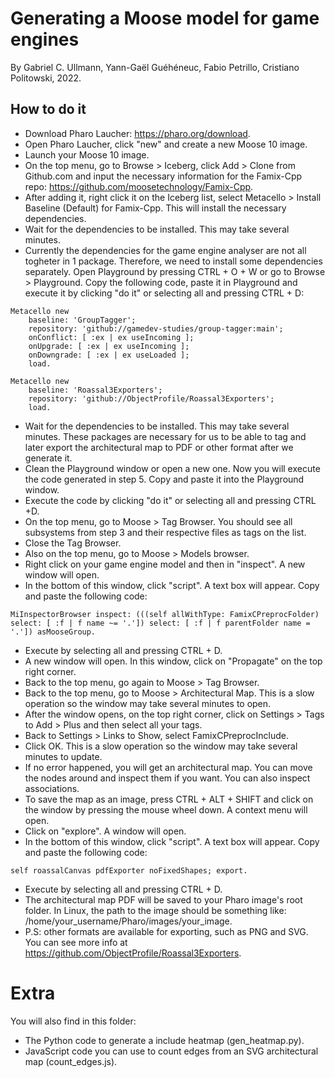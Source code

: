 # Generating a Moose model for game engines
By Gabriel C. Ullmann, Yann-Gaël Guéhéneuc, Fabio Petrillo, Cristiano Politowski, 2022.

## How to do it
- Download Pharo Laucher: https://pharo.org/download.
- Open Pharo Laucher, click "new" and create a new Moose 10 image.
- Launch your Moose 10 image.
- On the top menu, go to Browse > Iceberg, click Add > Clone from Github.com and input the necessary information for the Famix-Cpp repo: https://github.com/moosetechnology/Famix-Cpp.
- After adding it, right click it on the Iceberg list, select Metacello > Install Baseline (Default) for Famix-Cpp. This will install the necessary dependencies.
- Wait for the dependencies to be installed. This may take several minutes. 
- Currently the dependencies for the game engine analyser are not all togheter in 1 package. Therefore, we need to install some dependencies separately. Open Playground by pressing CTRL + O + W or go to Browse > Playground. Copy the following code, paste it in Playground and execute it by clicking "do it" or selecting all and pressing CTRL + D:
```
Metacello new
    baseline: 'GroupTagger';
    repository: 'github://gamedev-studies/group-tagger:main';
    onConflict: [ :ex | ex useIncoming ];
    onUpgrade: [ :ex | ex useIncoming ];
	onDowngrade: [ :ex | ex useLoaded ];
    load.

Metacello new
    baseline: 'Roassal3Exporters';
    repository: 'github://ObjectProfile/Roassal3Exporters';
    load.
```
- Wait for the dependencies to be installed. This may take several minutes. These packages are necessary for us to be able to tag and later export the architectural map to PDF or other format after we generate it.
- Clean the Playground window or open a new one. Now you will execute the code generated in step 5. Copy and paste it into the Playground window.
- Execute the code by clicking "do it" or selecting all and pressing CTRL +D.
- On the top menu, go to Moose > Tag Browser. You should see all subsystems from step 3 and their respective files as tags on the list.
- Close the Tag Browser.
- Also on the top menu, go to Moose > Models browser.
- Right click on your game engine model and then in "inspect". A new window will open.
- In the bottom of this window, click "script". A text box will appear. Copy and paste the following code:
```
MiInspectorBrowser inspect: (((self allWithType: FamixCPreprocFolder) select: [ :f | f name ~= '.']) select: [ :f | f parentFolder name = '.']) asMooseGroup.
```
- Execute by selecting all and pressing CTRL + D.
- A new window will open. In this window, click on "Propagate" on the top right corner.
- Back to the top menu, go again to Moose > Tag Browser.
- Back to the top menu, go to Moose > Architectural Map. This is a slow operation so the window may take several minutes to open.
- After the window opens, on the top right corner, click on Settings > Tags to Add > Plus and then select all your tags.
- Back to Settings > Links to Show, select FamixCPreprocInclude.
- Click OK. This is a slow operation so the window may take several minutes to update.
- If no error happened, you will get an architectural map. You can move the nodes around and inspect them if you want. You can also inspect associations.
- To save the map as an image, press CTRL + ALT + SHIFT and click on the window by pressing the mouse wheel down. A context menu will open.
- Click on "explore". A window will open.
- In the bottom of this window, click "script". A text box will appear. Copy and paste the following code:
```
self roassalCanvas pdfExporter noFixedShapes; export.
```
- Execute by selecting all and pressing CTRL + D.
- The architectural map PDF will be saved to your Pharo image's root folder. In Linux, the path to the image should be something like: /home/your_username/Pharo/images/your_image.
- P.S: other formats are available for exporting, such as PNG and SVG. You can see more info at https://github.com/ObjectProfile/Roassal3Exporters.

# Extra
You will also find in this folder:
- The Python code to generate a include heatmap (gen_heatmap.py).
- JavaScript code you can use to count edges from an SVG architectural map (count_edges.js).
